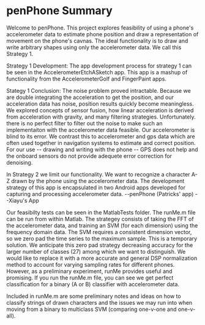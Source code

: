 # penPhone Summary

Welcome to penPhone. This project explores feasibility of using a phone's accelerometer data to estimate phone position and draw a representation of movement on the phone's cavnas. The ideal functionality is to draw and write arbitrary shapes using only the accelerometer data. We call this Strategy 1. 

Strategy 1 Development: The app development process for strategy 1 can be seen in the AccelerometerEtchASketch app. This app is a mashup of functionality from the AccelerometerGolf and FingerPaint apps. 

Stategy 1 Conclusion: The noise problem proved intractable. Because we are double integrating the acceleration to get the position, and our acceleration data has noise, position results quickly become meaningless. We explored concepts of sensor fusion, how linear acceleration is derived from acceleration with gravity, and many filtering strategies. Unfortunately. there is no perfect filter to filter out the noise to make such an implementaiton with the accelerometer data feasible. Our accelerometer is blind to its error. We contrast this to accelerometer and gps data which are often used together in navigation systems to estimate and correct position. For our use -- drawing and writing with the phone -- GPS does not help and the onboard sensors do not provide adequete error correction for denoising. 

In Strategy 2 we limit our functionality. We want to recognize a character A-Z drawn by the phone using the accelerometer data. The development strategy of this app is encapsulated in two Android apps developed for capturing and processing accelerometer data. 
--penPhone (Patricks' app)
--Xiayu's App

Our feasibilty tests can be seen in the MatlabTests folder. The runMe.m file can be run from within Matlab. The strategey consists of taking the FFT of the accelerometer data, and training an SVM (for each dimension) using the frequency domain data. The SVM requires a consistent dimension vector, so we zero pad the time series to the maximum sample. This is a temporary solution. We anticipate this zero pad strategy decreasing accuracy for the larger number of classes (27) among which we want to distinguish. We would like to replace it with a more accurate and general DSP normalization method to account for varying sampling rates for different phones. However, as a preliminary experiment, runMe provides useful and promising.  If you run the runMe.m file, you can see we get perfect classification for a binary (A or B) classifier with accelerometer data. 

Included in runMe.m are some preliminary notes and ideas on how to classify strings of drawn characters and the issues we may run into when moving from a binary to multiclass SVM (comparing one-v-one and one-v-all).

